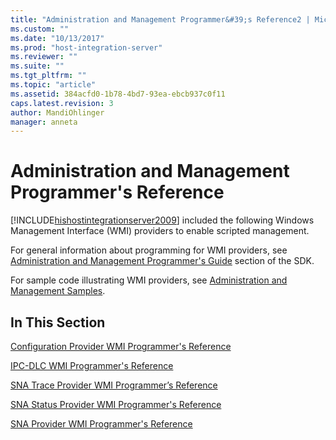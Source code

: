```yaml
---
title: "Administration and Management Programmer&#39;s Reference2 | Microsoft Docs"
ms.custom: ""
ms.date: "10/13/2017"
ms.prod: "host-integration-server"
ms.reviewer: ""
ms.suite: ""
ms.tgt_pltfrm: ""
ms.topic: "article"
ms.assetid: 384acfd0-1b78-4bd7-93ea-ebcb937c0f11
caps.latest.revision: 3
author: MandiOhlinger
manager: anneta
---
```

# Administration and Management Programmer&#39;s Reference
[!INCLUDE[hishostintegrationserver2009](../core/includes/hishostintegrationserver2009-md.md)] included the following Windows Management Interface (WMI) providers to enable scripted management.  
  
 For general information about programming for WMI providers, see [Administration and Management Programmer's Guide](../Topic/Administration%20and%20Management%20Programmer's%20Guide1.md) section of the SDK.  
  
 For sample code illustrating WMI providers, see [Administration and Management Samples](../Topic/Administration%20and%20Management%20Samples.md).  
  
## In This Section  
 [Configuration Provider WMI Programmer's Reference](../core/configuration-provider-wmi-programmer-s-reference.md)  
  
 [IPC-DLC WMI Programmer's Reference](../core/ipc-dlc-wmi-programmer-s-reference.md)  
  
 [SNA Trace Provider WMI Programmer’s Reference](../core/sna-trace-provider-wmi-programmer’s-reference.md)  
  
 [SNA Status Provider WMI Programmer's Reference](../core/sna-status-provider-wmi-programmer-s-reference.md)  
  
 [SNA Provider WMI Programmer's Reference](../core/sna-provider-wmi-programmer-s-reference.md)